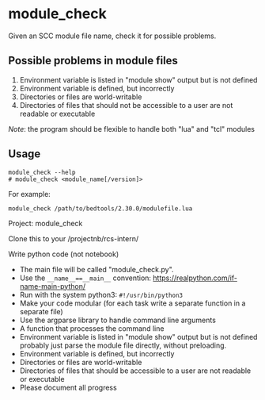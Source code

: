 # module_check
Given an SCC module file name, check it for possible problems.

## Possible problems in module files
1. Environment variable is listed in "module show" output but is not defined
2. Environment variable is defined, but incorrectly
3. Directories or files are world-writable
4. Directories of files that should not be accessible to a user are not readable or executable

*Note*: the program should be flexible to handle both "lua" and "tcl" modules

## Usage
```
module_check --help
# module_check <module_name[/version]>
```

For example:
```
module_check /path/to/bedtools/2.30.0/modulefile.lua
```

Project: module_check

Clone this to your /projectnb/rcs-intern/

Write python code (not notebook)
* The main file will be called "module_check.py".  
* Use the `__name__==__main__` convention: https://realpython.com/if-name-main-python/
* Run with the system python3: `#!/usr/bin/python3` 
* Make your code modular (for each task write a separate function in a separate file)
* Use the argparse library to handle command line arguments
* A function that processes the command line
* Environment variable is listed in "module show" output but is not defined
 probably just parse the module file directly, without preloading.
* Environment variable is defined, but incorrectly
* Directories or files are world-writable
* Directories of files that should be accessible to a user are not readable or executable
* Please document all progress 
